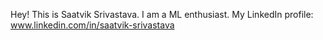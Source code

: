 Hey! This is Saatvik Srivastava.
I am a ML enthusiast.
My LinkedIn profile: www.linkedin.com/in/saatvik-srivastava

